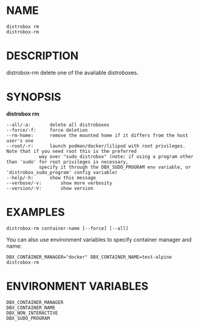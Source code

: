 <!-- markdownlint-disable MD010 MD036 -->
# NAME

	distrobox rm
	distrobox-rm

# DESCRIPTION

distrobox-rm delete one of the available distroboxes.

# SYNOPSIS

**distrobox rm**

	--all/-a:		delete all distroboxes
	--force/-f:		force deletion
	--rm-home:		remove the mounted home if it differs from the host user's one
	--root/-r:		launch podman/docker/lilipod with root privileges. Note that if you need root this is the preferred
				way over "sudo distrobox" (note: if using a program other than 'sudo' for root privileges is necessary,
				specify it through the DBX_SUDO_PROGRAM env variable, or 'distrobox_sudo_program' config variable)
	--help/-h:		show this message
	--verbose/-v:		show more verbosity
	--version/-V:		show version

# EXAMPLES

	distrobox-rm container-name [--force] [--all]

You can also use environment variables to specify container manager and name:

	DBX_CONTAINER_MANAGER="docker" DBX_CONTAINER_NAME=test-alpine distrobox-rm

# ENVIRONMENT VARIABLES

	DBX_CONTAINER_MANAGER
	DBX_CONTAINER_NAME
	DBX_NON_INTERACTIVE
	DBX_SUDO_PROGRAM
